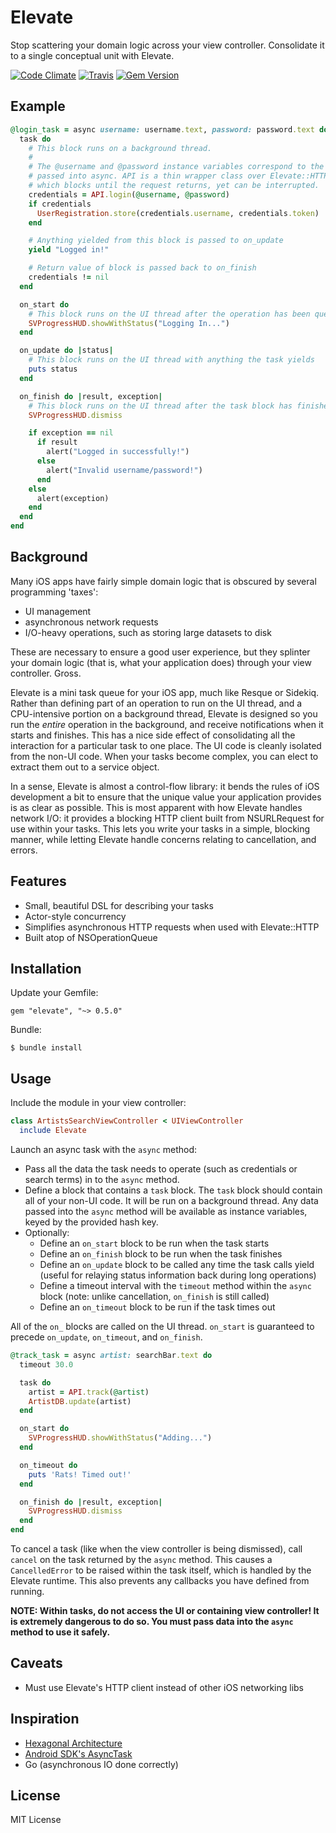 Elevate
======

Stop scattering your domain logic across your view controller. Consolidate it to a single conceptual unit with Elevate.

[![Code Climate](https://codeclimate.com/github/mattgreen/elevate.png)](https://codeclimate.com/github/mattgreen/elevate) [![Travis](https://api.travis-ci.org/mattgreen/elevate.png)](https://travis-ci.org/mattgreen/elevate) [![Gem Version](https://badge.fury.io/rb/elevate.png)](http://badge.fury.io/rb/elevate)

Example
-------

```ruby
@login_task = async username: username.text, password: password.text do
  task do
    # This block runs on a background thread.
    #
    # The @username and @password instance variables correspond to the args
    # passed into async. API is a thin wrapper class over Elevate::HTTP,
    # which blocks until the request returns, yet can be interrupted.
    credentials = API.login(@username, @password)
    if credentials
      UserRegistration.store(credentials.username, credentials.token)
    end

    # Anything yielded from this block is passed to on_update
    yield "Logged in!"

    # Return value of block is passed back to on_finish
    credentials != nil
  end

  on_start do
    # This block runs on the UI thread after the operation has been queued.
    SVProgressHUD.showWithStatus("Logging In...")
  end

  on_update do |status|
    # This block runs on the UI thread with anything the task yields
    puts status
  end

  on_finish do |result, exception|
    # This block runs on the UI thread after the task block has finished.
    SVProgressHUD.dismiss

    if exception == nil
      if result
        alert("Logged in successfully!")
      else
        alert("Invalid username/password!")
      end
    else
      alert(exception)
    end
  end
end
```

Background
-----------
Many iOS apps have fairly simple domain logic that is obscured by several programming 'taxes':

* UI management
* asynchronous network requests
* I/O-heavy operations, such as storing large datasets to disk

These are necessary to ensure a good user experience, but they splinter your domain logic (that is, what your application does) through your view controller. Gross.

Elevate is a mini task queue for your iOS app, much like Resque or Sidekiq. Rather than defining part of an operation to run on the UI thread, and a CPU-intensive portion on a background thread, Elevate is designed so you run the *entire* operation in the background, and receive notifications when it starts and finishes. This has a nice side effect of consolidating all the interaction for a particular task to one place. The UI code is cleanly isolated from the non-UI code. When your tasks become complex, you can elect to extract them out to a service object.

In a sense, Elevate is almost a control-flow library: it bends the rules of iOS development a bit to ensure that the unique value your application provides is as clear as possible. This is most apparent with how Elevate handles network I/O: it provides a blocking HTTP client built from NSURLRequest for use within your tasks. This lets you write your tasks in a simple, blocking manner, while letting Elevate handle concerns relating to cancellation, and errors. 

Features
--------

* Small, beautiful DSL for describing your tasks
* Actor-style concurrency
* Simplifies asynchronous HTTP requests when used with Elevate::HTTP
* Built atop of NSOperationQueue

Installation
------------
Update your Gemfile:

    gem "elevate", "~> 0.5.0"

Bundle:

    $ bundle install

Usage
-----

Include the module in your view controller:

```ruby
class ArtistsSearchViewController < UIViewController
  include Elevate
```

Launch an async task with the `async` method:

* Pass all the data the task needs to operate (such as credentials or search terms) in to the `async` method.
* Define a block that contains a `task` block. The `task` block should contain all of your non-UI code. It will be run on a background thread. Any data passed into the `async` method will be available as instance variables, keyed by the provided hash key.
* Optionally:
    * Define an `on_start` block to be run when the task starts
    * Define an `on_finish` block to be run when the task finishes
    * Define an `on_update` block to be called any time the task calls yield (useful for relaying status information back during long operations)
    * Define a timeout interval with the `timeout` method within the `async` block (note: unlike cancellation, `on_finish` is still called)
    * Define an `on_timeout` block to be run if the task times out

All of the `on_` blocks are called on the UI thread. `on_start` is guaranteed to precede `on_update`, `on_timeout`, and `on_finish`.

```ruby
@track_task = async artist: searchBar.text do
  timeout 30.0

  task do
    artist = API.track(@artist)
    ArtistDB.update(artist)
  end

  on_start do
    SVProgressHUD.showWithStatus("Adding...")
  end

  on_timeout do
    puts 'Rats! Timed out!'
  end

  on_finish do |result, exception|
    SVProgressHUD.dismiss
  end
end
```

To cancel a task (like when the view controller is being dismissed), call `cancel` on the task returned by the `async` method. This causes a `CancelledError` to be raised within the task itself, which is handled by the Elevate runtime. This also prevents any callbacks you have defined from running.

**NOTE: Within tasks, do not access the UI or containing view controller! It is extremely dangerous to do so. You must pass data into the `async` method to use it safely.**

Caveats
---------
* Must use Elevate's HTTP client instead of other iOS networking libs

Inspiration
-----------
* [Hexagonal Architecture](http://alistair.cockburn.us/Hexagonal+architecture)
* [Android SDK's AsyncTask](http://developer.android.com/reference/android/os/AsyncTask.html)
* Go (asynchronous IO done correctly)

License
---------
MIT License

